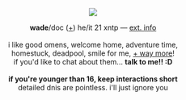 <p align="center">
<img src="https://i.imgur.com/EhJdGDL.gif">
</p>
<p align="center">
<b>wade</b>/doc (<a href="https://pronouns.cc/@deadpool">+</a>) he/it 21 xntp ― <a href="https://funny.straw.page/">ext. info</a>
<br><br>i like good omens, welcome home, adventure time,
<br>homestuck, deadpool, smile for me, <a href="https://rentry.co/-spiderman">+ way more</a>!
<br>if you'd like to chat about them... <b>talk to me!! :D</b>
<br><br><b>if you're younger than 16, keep interactions short</b>
<br>detailed dnis are pointless. i'll just ignore you
</p>
